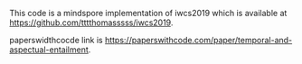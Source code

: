 This code is a mindspore implementation of iwcs2019 which is available at https://github.com/tttthomasssss/iwcs2019.

paperswidthcocde link is https://paperswithcode.com/paper/temporal-and-aspectual-entailment.